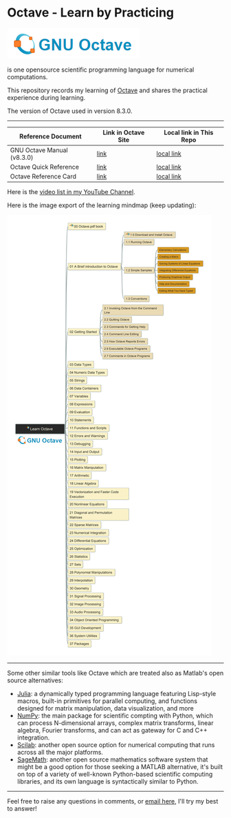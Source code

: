 # Octave - Learn by Practicing

![Octave](img/Octave_Logo.png)

is one opensource scientific programming language for numerical computations.

This repository records my learning of [Octave](https://octave.org/#) and shares the practical experience during learning.

The version of Octave used in version 8.3.0.

---

| Reference Document | Link in Octave Site | Local link in This Repo |
| --- | --- | --- |
| GNU Octave Manual (v8.3.0) | [link](https://docs.octave.org/octave-8.3.0.pdf) | [local link](/reference/octave_8-3-0.pdf) |
| Octave Quick Reference | [link](https://docs.octave.org/quickref.pdf) | [local link](/reference/quickref.pdf) |
| Octave Reference Card | [link](https://docs.octave.org/refcard.pdf) | [local link](/reference/refcard.pdf) |

Here is the [video list in my YouTube Channel](https://www.youtube.com/playlist?list=PL6DEHvciXKeUho-j-75rbFs6TBxG7KOPg).

Here is the image export of the learning mindmap (keep updating):

![mm](img/learn_octave.jpg)

---

Some other similar tools like Octave which are treated also as Matlab's open source alternatives:

- [Julia](http://julialang.org/): a dynamically typed programming language featuring Lisp-style macros, built-in primitives for parallel computing, and functions designed for matrix manipulation, data visualization, and more
- [NumPy](http://www.numpy.org/): the main package for scientific compting with Python, which can process N-dimensional arrays, complex matrix transforms, linear algebra, Fourier transforms, and can act as gateway for C and C++ integration.
- [Scilab](http://www.scilab.org/): another open source option for numerical computing that runs across all the major platforms.
- [SageMath](http://www.sagemath.org/index.html): another open source mathematics software system that might be a good option for those seeking a MATLAB alternative, it's built on top of a variety of well-known Python-based scientific computing libraries, and its own language is syntactically similar to Python.

---

Feel free to raise any questions in comments, or [email here](mailto:xiaoqizhao@outlook.com), I'll try my best to answer!